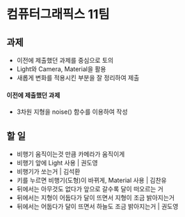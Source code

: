 # 컴퓨터그래픽스 11팀

## 과제
- 이전에 제출했던 과제를 중심으로 토의
- Light와 Camera, Material을 활용
- 새롭게 변화를 적용시킨 부분을 잘 정리하여 제출

#### 이전에 제출했던 과제
- 3차원 지형을 noise() 함수를 이용하여 작성

## 할 일
- 비행기 움직이는것 만큼 카메라가 움직이게
- 비행기 앞에 Light 사용 | 권도영
- 비행기가 쏘는거 | 김석환
- 키를 누르면 비행기(도형)이 바뀌게, Material 사용 | 김찬유
- 뒤에서는 아무것도 없다가 앞으로 갈수록 달이 떠오르는 거
- 뒤에서는 지형이 어둡다가 달이 뜨면서 지형이 조금 밝아지는거
- 뒤에서는 어둡다가 달이 뜨면서 하늘도 조금 밝아지는거 | 권도영
